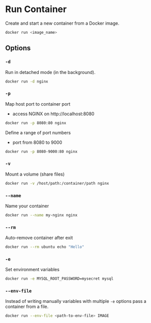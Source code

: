 # Run Container

Create and start a new container from a Docker image.

```bash
docker run <image_name>
```

## Options

### `-d`

Run in detached mode (in the background).

```bash
docker run -d nginx
```

### `-p`

Map host port to container port

- access NGINX on http://localhost:8080

```bash
docker run -p 8080:80 nginx
```

Define a range of port numbers

- port from 8080 to 9000

```bash
docker run -p 8080-9000:80 nginx
```

### `-v`

Mount a volume (share files)

```bash
docker run -v /host/path:/container/path nginx
```

### `--name`

Name your container

```bash
docker run --name my-nginx nginx
```

### `--rm`

Auto-remove container after exit

```bash
docker run --rm ubuntu echo "Hello"
```

### `-e`

Set environment variables

```bash
docker run -e MYSQL_ROOT_PASSWORD=mysecret mysql
```

### `--env-file`

Instead of writing manually variables with multiple `-e` options pass a container from a file.

```bash
docker run --env-file <path-to-env-file> IMAGE
```
